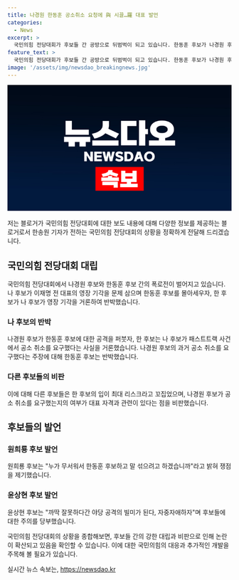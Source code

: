 ```yaml
---
title: 나경원 한동훈 공소취소 요청에 與 시끌…羅 대표 발언
categories:
  - News
excerpt: >
  국민의힘 전당대회가 후보들 간 공방으로 뒤범벅이 되고 있습니다. 한동훈 후보가 나경원 후보를 향해 본인의 패스트트랙 사건 공소 취소를 부탁하지 않았냐며 맹비난했고, 나 후보는 이에 대해 공소 취소 요청을 부인하고, 대표로서의 자격을 공격당했습니다. 이에 경찰이 폭력 제지를 위해 조치를 취하고, 유투버 등의 참석을 제한하는 등 안전 대책을 강화했습니다.
feature_text: >
  국민의힘 전당대회가 후보들 간 공방으로 뒤범벅이 되고 있습니다. 한동훈 후보가 나경원 후보를 향해 본인의 패스트트랙 사건 공소 취소를 부탁하지 않았냐며 맹비난했고, 나 후보는 이에 대해 공소 취소 요청을 부인하고, 대표로서의 자격을 공격당했습니다. 이에 경찰이 폭력 제지를 위해 조치를 취하고, 유투버 등의 참석을 제한하는 등 안전 대책을 강화했습니다.
image: '/assets/img/newsdao_breakingnews.jpg'
---
```


<p><img src="/assets/img/newsdao_breakingnews.jpg" alt="ranknews 속보" /></p>

<p>저는 블로거가 국민의힘 전당대회에 대한 보도 내용에 대해 다양한 정보를 제공하는 블로거로서 한송원 기자가 전하는 국민의힘 전당대회의 상황을 정확하게 전달해 드리겠습니다.</p>

<h2 data-ke-size="size26">국민의힘 전당대회 대립</h2>

<p data-ke-size="size16">국민의힘 전당대회에서 나경원 후보와 한동훈 후보 간의 폭로전이 벌어지고 있습니다. 나 후보가 이재명 전 대표의 영장 기각을 문제 삼으며 한동훈 후보를 몰아세우자, 한 후보가 나 후보가 영장 기각을 거론하여 반박했습니다.</p>

<h3>나 후보의 반박</h3>

<p data-ke-size="size16">나경원 후보가 한동훈 후보에 대한 공격을 퍼붓자, 한 후보는 나 후보가 패스트트랙 사건에서 공소 취소를 요구했다는 사실을 거론했습니다. 나경원 후보의 과거 공소 취소를 요구했다는 주장에 대해 한동훈 후보는 반박했습니다.</p>

<h3>다른 후보들의 비판</h3>

<p data-ke-size="size16">이에 대해 다른 후보들은 한 후보의 입이 최대 리스크라고 꼬집었으며, 나경원 후보가 공소 취소를 요구했는지의 여부가 대표 자격과 관련이 있다는 점을 비판했습니다.</p>

<h2 data-ke-size="size26">후보들의 발언</h2>

<h3>원희룡 후보 발언</h3>

<p data-ke-size="size16">원희룡 후보는 "누가 무서워서 한동훈 후보하고 말 섞으려고 하겠습니까"라고 밝혀 쟁점을 제기했습니다.</p>

<h3>윤상현 후보 발언</h3>

<p data-ke-size="size16">윤상현 후보는 "까딱 잘못하다간 야당 공격의 빌미가 된다, 자중자애하자"며 후보들에 대한 주의를 당부했습니다.</p>

<p>국민의힘 전당대회의 상황을 종합해보면, 후보들 간의 강한 대립과 비판으로 인해 논란이 확산되고 있음을 확인할 수 있습니다. 이에 대한 국민의힘의 대응과 추가적인 개발을 주목해 볼 필요가 있습니다.</p>
실시간 뉴스 속보는, <a href="https://newsdao.kr" rel="dofollow">https://newsdao.kr</a>


